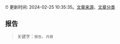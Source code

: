 :alarm_clock: 更新时间: 2024-02-25 10:35:35。[文章来源](/README.md)、[文章分类](/TAGS.md)

## 报告


> 关键字：`报告`、`月报`



